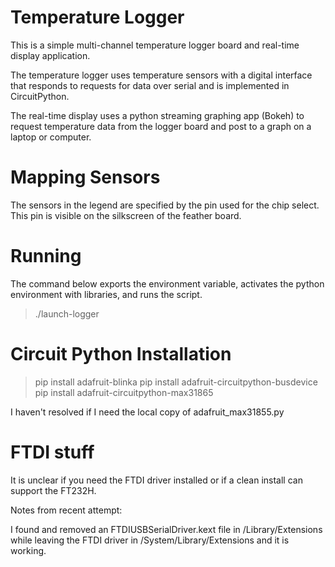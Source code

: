 # Temperature Logger

This is a simple multi-channel temperature logger board and real-time display application.

The temperature logger uses temperature sensors with a digital interface that responds to requests for data over serial and is implemented in CircuitPython.

The real-time display uses a python streaming graphing app (Bokeh) to request temperature data from the logger board and post to a graph on a laptop or computer.

# Mapping Sensors

The sensors in the legend are specified by the pin used for the chip select.
This pin is visible on the silkscreen of the feather board.

# Running

The command below exports the environment variable, activates the python environment with libraries, and runs the script.

> ./launch-logger

# Circuit Python Installation

> pip install adafruit-blinka
> pip install adafruit-circuitpython-busdevice
> pip install adafruit-circuitpython-max31865

I haven't resolved if I need the local copy of adafruit_max31855.py

# FTDI stuff

It is unclear if you need the FTDI driver installed or if a clean install can support the FT232H.

Notes from recent attempt:

I found and removed an FTDIUSBSerialDriver.kext file in /Library/Extensions while leaving the FTDI driver in /System/Library/Extensions and it is working.